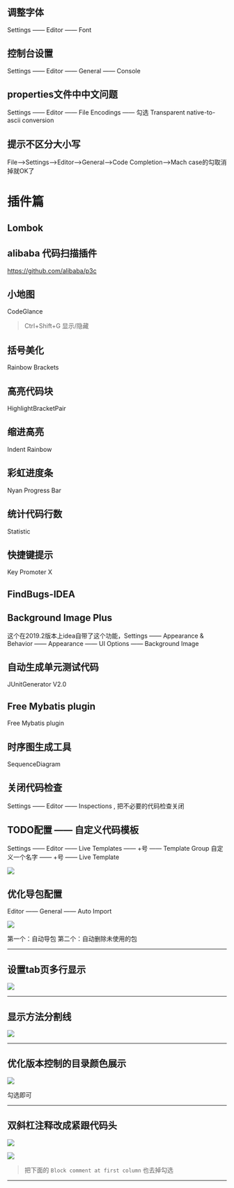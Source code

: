 
## 调整字体

Settings —— Editor —— Font


## 控制台设置

Settings —— Editor —— General —— Console 

## properties文件中中文问题

Settings —— Editor —— File Encodings —— 勾选 Transparent native-to-ascii conversion

## 提示不区分大小写

File–>Settings–>Editor–>General–>Code Completion–>Mach case的勾取消掉就OK了


# 插件篇

## Lombok

## alibaba 代码扫描插件

https://github.com/alibaba/p3c


## 小地图

CodeGlance
>  Ctrl+Shift+G  显示/隐藏

## 括号美化

Rainbow Brackets

## 高亮代码块
HighlightBracketPair

## 缩进高亮
Indent Rainbow

## 彩虹进度条
Nyan Progress Bar

## 统计代码行数

Statistic

## 快捷键提示

Key Promoter X

## FindBugs-IDEA

## Background Image Plus 

这个在2019.2版本上idea自带了这个功能，Settings —— Appearance & Behavior —— Appearance ——  UI Options —— Background Image

## 自动生成单元测试代码

JUnitGenerator V2.0

## Free Mybatis plugin

Free Mybatis plugin

## 时序图生成工具

SequenceDiagram



## 关闭代码检查

Settings —— Editor —— Inspections , 把不必要的代码检查关闭


## TODO配置 —— 自定义代码模板

Settings —— Editor —— Live Templates —— +号 —— Template Group 自定义一个名字 —— +号 —— Live Template 

![](img/mk-2019-09-06-15-15-43.png)

## 优化导包配置

Editor —— General —— Auto Import


![](img/2021-08-31-18-03-31.png)

第一个：自动导包
第二个：自动删除未使用的包

---


## 设置tab页多行显示

![](img/2021-08-31-18-15-36.png)

---


## 显示方法分割线

![](img/2021-08-31-18-24-37.png)

---

## 优化版本控制的目录颜色展示

![](img/2021-08-31-18-22-34.png)

勾选即可

---

## 双斜杠注释改成紧跟代码头

![](img/2021-08-31-18-17-49.png)

![](img/2021-08-31-18-20-15.png)

> 把下面的 `Block comment at first column` 也去掉勾选


---